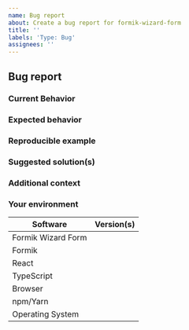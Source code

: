 ```yaml
---
name: Bug report
about: Create a bug report for formik-wizard-form
title: ''
labels: 'Type: Bug'
assignees: ''
---
```


## Bug report

### Current Behavior

<!-- If applicable, add screenshots to help explain your problem. -->

### Expected behavior

<!-- A clear and concise description of what you expected to happen. -->

### Reproducible example

<!-- Use one of the Codesandbox templates: -->

<!-- <FormikWizard /> template: https://codesandbox.io/s/91q6rxmmrp -->

<!-- useFormikWizard() template: https://codesandbox.io/s/437wy20rx4 -->

### Suggested solution(s)

<!-- How could we solve this bug? What changes would need to made to Formik? -->

### Additional context

<!-- Add any other context about the problem here.  -->

### Your environment

<!-- PLEASE FILL THIS OUT -->

| Software           | Version(s) |
| ------------------ | ---------- |
| Formik Wizard Form |
| Formik             |
| React              |
| TypeScript         |
| Browser            |
| npm/Yarn           |
| Operating System   |
